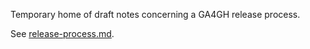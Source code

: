Temporary home of draft notes concerning a GA4GH release process.

See [release-process.md](release-process.md).

